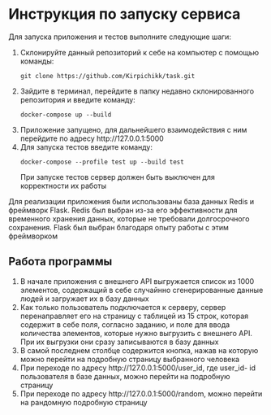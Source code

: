 # Инструкция по запуску сервиса
Для запуска приложения и тестов выполните следующие шаги:
<ol>
  <li>Склонируйте данный репозиторий к себе на компьютер с помощью команды:</li>
  <pre><code>git clone https://github.com/Kirpichikk/task.git</code></pre>
  <li>Зайдите в терминал, перейдите в папку недавно склонированного репозитория и введите команду:</li>
  <pre><code>docker-compose up --build</code></pre>
  <li>Приложение запущено, для дальнейшего взаимодействия с ним перейдите по адресу http://127.0.0.1:5000</li>
  <li>Для запуска тестов введите команду:</li>
  <pre><code>docker-compose --profile test up --build test</code></pre>
  При запуске тестов сервер должен быть выключен для корректности их работы
</ol>

Для реализации приложения были использованы база данных Redis и фреймворк Flask. Redis был выбран из-за его эффективности для временного хранения данных, которые не требовали долгосрочного сохранения. Flask был выбран благодаря опыту работы с этим фреймворком

## Работа программы
<ol>
  <li> В начале приложения с внешнего API выгружается список из 1000 элементов, содержащий в себе случайнно сгенерированные данные людей и загружает их в базу данных</li>
  <li>Как только пользователь подключается к серверу, сервер перенаправляет его на страницу с таблицей из 15 строк, которая содержит в себе поля, согласно заданию, и поле для ввода количества элементов, которые нужно выгрузить с внешнего API. При их выгрузки они сразу записываются в базу данных</li>
  <li>В самой последнем столбце содержится кнопка, нажав на которую можно перейти на подробную страницу выбранного человека</li>
  <li>При переходе по адресу http://127.0.0.1:5000/user_id, где user_id- id пользователя в  базе данных, можно перейти на подробную страницу</li>
  <li>При переходе по адресу http://127.0.0.1:5000/random, можно перейти на рандомную подробную страницу</li>
</ol>
